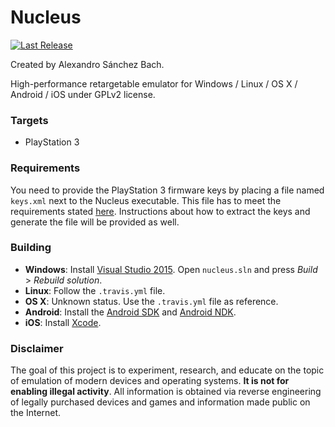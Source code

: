 ﻿Nucleus
=======
[![Last Release](https://img.shields.io/badge/version-0.0.4-brightgreen.svg?style=flat)](https://github.com/AlexAltea/nucleus/releases)

Created by Alexandro Sánchez Bach.

High-performance retargetable emulator for Windows / Linux / OS X / Android / iOS under GPLv2 license.

### Targets
* PlayStation 3

### Requirements
You need to provide the PlayStation 3 firmware keys by placing a file named `keys.xml` next to the Nucleus executable. This file has to meet the requirements stated [here](docs/user/keys.md). Instructions about how to extract the keys and generate the file will be provided as well.

### Building
* __Windows__: Install [Visual Studio 2015](http://www.visualstudio.com/). Open `nucleus.sln` and press *Build* > *Rebuild solution*.
* __Linux__: Follow the `.travis.yml` file.
* __OS X__: Unknown status. Use the `.travis.yml` file as reference.
* __Android__: Install the [Android SDK](http://developer.android.com/sdk/index.html) and [Android NDK](https://developer.android.com/tools/sdk/ndk/index.html#download).
* __iOS__: Install [Xcode](https://developer.apple.com/xcode/).

### Disclaimer
The goal of this project is to experiment, research, and educate on the topic of emulation of modern devices and operating systems. **It is not for enabling illegal activity**. All information is obtained via reverse engineering of legally purchased devices and games and information made public on the Internet.
